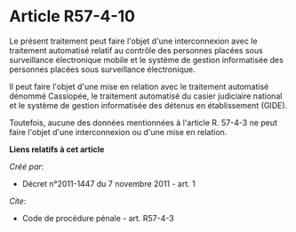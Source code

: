 # Article R57-4-10

Le présent traitement peut faire l'objet d'une interconnexion avec le traitement automatisé relatif au contrôle des personnes
placées sous surveillance électronique mobile et le système de gestion informatisée des personnes placées sous surveillance
électronique. 

Il peut faire l'objet d'une mise en relation avec le traitement automatisé dénommé Cassiopée, le traitement automatisé du
casier judiciaire national et le système de gestion informatisée des détenus en établissement (GIDE). 

Toutefois, aucune des données mentionnées à l'article R. 57-4-3 ne peut faire l'objet d'une interconnexion ou d'une mise en
relation.

**Liens relatifs à cet article**

_Créé par_:

  - Décret n°2011-1447 du 7 novembre 2011 - art. 1

_Cite_:

  - Code de procédure pénale - art. R57-4-3
